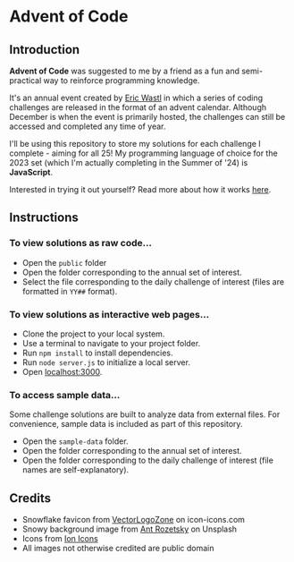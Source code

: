 # Advent of Code

## Introduction

**Advent of Code** was suggested to me by a friend as a fun and semi-practical way to reinforce programming knowledge.

It's an annual event created by [Eric Wastl](https://github.com/topaz) in which a series of coding challenges are released in the format of an advent calendar. Although December is when the event is primarily hosted, the challenges can still be accessed and completed any time of year.

I'll be using this repository to store my solutions for each challenge I complete - aiming for all 25! My programming language of choice for the 2023 set (which I'm actually completing in the Summer of '24) is **JavaScript**.

Interested in trying it out yourself? Read more about how it works [here](https://adventofcode.com/2023/about).

## Instructions

### To view solutions as raw code...

* Open the `public` folder
* Open the folder corresponding to the annual set of interest.
* Select the file corresponding to the daily challenge of interest (files are formatted in `YY##` format).

### To view solutions as interactive web pages...

* Clone the project to your local system.
* Use a terminal to navigate to your project folder.
* Run `npm install` to install dependencies.
* Run `node server.js` to initialize a local server.
* Open [localhost:3000](localhost:3000).

### To access sample data...

Some challenge solutions are built to analyze data from external files. For convenience, sample data is included as part of this repository.

* Open the `sample-data` folder.
* Open the folder corresponding to the annual set of interest.
* Open the folder corresponding to the daily challenge of interest (file names are self-explanatory).

## Credits

* Snowflake favicon from [VectorLogoZone](https://icon-icons.com/pack/Vector-Logo/2699) on icon-icons.com
* Snowy background image from [Ant Rozetsky](https://unsplash.com/@rozetsky) on Unsplash
* Icons from [Ion Icons](https://ionic.io/ionicons)
* All images not otherwise credited are public domain